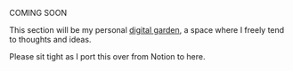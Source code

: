 COMING SOON

This section will be my personal <a href="https://www.technologyreview.com/2020/09/03/1007716/digital-gardens-let-you-cultivate-your-own-little-bit-of-the-internet/">digital garden</a>, a space where I freely tend to thoughts and ideas.

Please sit tight as I port this over from Notion to here.
